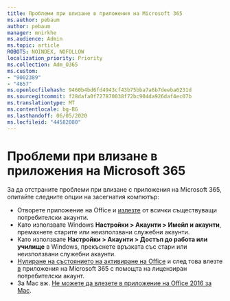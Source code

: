 ```yaml
---
title: Проблеми при влизане в приложения на Microsoft 365
ms.author: pebaum
author: pebaum
manager: mnirkhe
ms.audience: Admin
ms.topic: article
ROBOTS: NOINDEX, NOFOLLOW
localization_priority: Priority
ms.collection: Adm_O365
ms.custom:
- "9002389"
- "4657"
ms.openlocfilehash: 9460b4bd6fd4943cf43b75bba7a6b7deeba6231d
ms.sourcegitcommit: f28dafa0f727870038f72bc904da926daf4ec07b
ms.translationtype: MT
ms.contentlocale: bg-BG
ms.lasthandoff: 06/05/2020
ms.locfileid: "44582080"
---
```

# <a name="issues-signing-into-microsoft-365-apps"></a>Проблеми при влизане в приложения на Microsoft 365

За да отстраните проблеми при влизане с приложения на Microsoft 365, опитайте следните опции на засегнатия компютър:

- Отворете приложение на Office и [излезте](https://go.microsoft.com/fwlink/?linkid=2114082) от всички съществуващи потребителски акаунти.
- Като използвате Windows **Настройки > Акаунти > Имейл и акаунти**, премахнете старите или неизползвани служебни акаунти.
- Като използвате **Настройки > Акаунти > Достъп до работа или училище** в Windows, прекъснете връзката със стари или неизползвани служебни акаунти.
- [Нулиране на състоянието на активиране на Office](https://docs.microsoft.com/office365/troubleshoot/activation/reset-office-365-proplus-activation-state) и след това влезте [в](https://support.office.com/article/sign-in-to-office-b9582171-fd1f-4284-9846-bdd72bb28426) приложения на Microsoft 365 с помощта на лицензиран потребителски акаунт.
- За Mac вж. [Не можете да влезете в приложение на Office 2016 за Mac](https://docs.microsoft.com/office365/troubleshoot/authentication/sign-in-to-office-2016-for-mac-fail).
